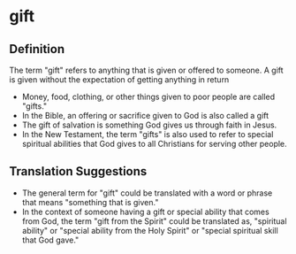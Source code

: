 # gift

## Definition

The term "gift" refers to anything that is given or offered to someone. A gift is given without the expectation of getting anything in return

* Money, food, clothing, or other things given to poor people are called "gifts."
* In the Bible, an offering or sacrifice given to God is also called a gift
* The gift of salvation is something God gives us through faith in Jesus.
* In the New Testament, the term "gifts" is also used to refer to special spiritual abilities that God gives to all Christians for serving other people.


## Translation Suggestions



* The general term for "gift" could be translated with a word or phrase that means "something that is given."
* In the context of someone having a gift or special ability that comes from God, the term "gift from the Spirit" could be translated as, "spiritual ability" or "special ability from the Holy Spirit" or "special spiritual skill that God gave."